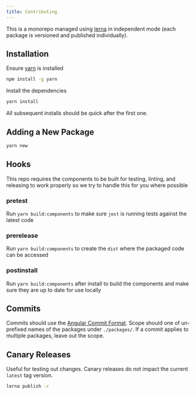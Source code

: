 ```yaml
---
title: Contributing
---
```


This is a monorepo managed using [lerna](https://github.com/lerna/lerna) in independent mode (each package is versioned and published individually).

## Installation

Ensure [yarn](https://yarnpkg.com/lang/en/) is installed

```bash
npm install -g yarn
```

Install the dependencies

```bash
yarn install
```

All subsequent installs should be quick after the first one.

## Adding a New Package

```bash
yarn new
```

## Hooks

This repo requires the components to be built for testing, linting, and releasing to work properly so we try to handle this for you where possible

### pretest

Run `yarn build:components` to make sure `jest` is running tests against the latest code

### prerelease

Run `yarn build:components` to create the `dist` where the packaged code can be accessed

### postinstall

Run `yarn build:components` after install to build the components and make sure they are up to date for use locally

## Commits

Commits should use the [Angular Commit Format](https://github.com/angular/angular/blob/master/CONTRIBUTING.md#type). Scope should one of un-prefixed names of the packages under `./packages/`. If a commit applies to multiple packages, leave out the scope.

## Canary Releases

Useful for testing out changes. Canary releases do not impact the current `latest` tag version.

```bash
lerna publish -c
```
